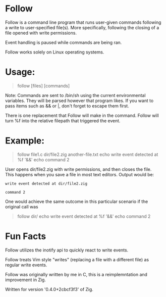 # Follow
Follow is a command line program that runs user-given commands following a write to user-specified file(s).
More specifically, following the closing of a file opened with write permissions.

Event handling is paused while commands are being ran.

Follow works solely on Linux operating systems.

# Usage:
> follow [files] [commands]

Note: Commands are sent to /bin/sh using the current environmental variables. They will be parsed however that program likes.
If you want to pass items such as && or |, don't forget to escape them first.

There is one replacement that Follow will make in the command. Follow will turn %f into the relative filepath that triggered the event. 

# Example:

> follow file1.c dir/file2.zig another-file.txt echo write event detected at %f '&&' echo command 2

User opens dir/file2.zig with write permissions, and then closes the file. This happens when you save a file in most text editors.
Output would be:

	write event detected at dir/file2.zig

	command 2

One would achieve the same outcome in this particular scenario if the original call was
 > follow dir/ echo write event detected at %f '&&' echo command 2


# Fun Facts
Follow utilizes the inotify api to quickly react to write events.

Follow treats Vim style "writes" (replacing a file with a different file) as regular write events.

Follow was originally written by me in C, this is a reimplemntation and improvement in Zig.

Written for version '0.4.0+2cbcf3f3' of Zig.
